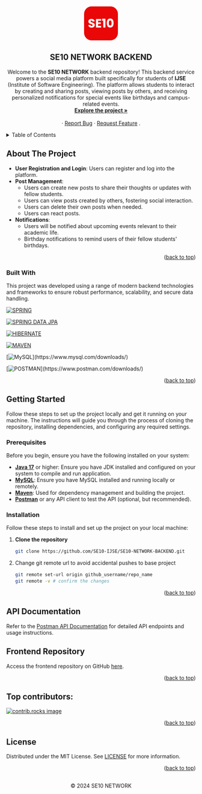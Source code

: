 <a id="readme-top"></a>

<!-- PROJECT LOGO -->
<br />
<div align="center">
  <a href="https://github.com/SE10-IJSE/SE10-NETWORK-BACKEND">
    <img src="/src/main/resources/assets/SE10-Readme-Logo.png" alt="SE10 Logo" width="90" height="90">
  </a>

<h2 align="center">SE10 NETWORK BACKEND</h2>

  <p align="center">
   Welcome to the <Strong>SE10 NETWORK</Strong> backend repository! This backend service powers a social media platform built specifically for students of <Strong>IJSE</Strong> (Institute of Software Engineering). The platform allows students to interact by creating and sharing posts, viewing posts by others, and receiving personalized notifications for special events like birthdays and campus-related events.
    <br />
    <a href="https://github.com/SE10-IJSE/SE10-NETWORK-BACKEND/tree/main/src/main/java/lk/ijse/SE10_NETWORK_BACKEND"><strong>Explore the project »</strong></a>
    <br />
    <br />
    ·
    <a href="https://github.com/SE10-IJSE/SE10-NETWORK-BACKEND/issues/new?labels=bug">Report Bug</a>
    ·
    <a href="https://github.com/SE10-IJSE/SE10-NETWORK-BACKEND/issues/new?labels=enhancement">Request Feature</a>
    .
  </p>
</div>

<!-- TABLE OF CONTENTS -->
<details>
  <summary>Table of Contents</summary>
  <ol>
    <li>
      <a href="#about-the-project">About The Project</a>
      <ul>
        <li><a href="#built-with">Built With</a></li>
      </ul>
    </li>
    <li>
      <a href="#getting-started">Getting Started</a>
      <ul>
        <li><a href="#prerequisites">Prerequisites</a></li>
        <li><a href="#installation">Installation</a></li>
      </ul>
    </li>
    <li>
      <a href="#api-documentation">API Documentation</a>
    </li>
    <li>
      <a href="#frontend-repository">Frontend Repository</a>
    </li>
    <li>
      <a href="#top-contributors">Top contributors</a>
    </li>
    <li><a href="#license">License</a></li>
  </ol>
</details>

<!-- ABOUT THE PROJECT -->

## About The Project

- **User Registration and Login**: Users can register and log into the platform.
- **Post Management**:
  - Users can create new posts to share their thoughts or updates with fellow students.
  - Users can view posts created by others, fostering social interaction.
  - Users can delete their own posts when needed.
  - Users can react posts.
- **Notifications**:
  - Users will be notified about upcoming events relevant to their academic life.
  - Birthday notifications to remind users of their fellow students' birthdays.

<p align="right">(<a href="#readme-top">back to top</a>)</p>

### Built With

This project was developed using a range of modern backend technologies and frameworks to ensure robust performance, scalability, and secure data handling.

[![SPRING](https://img.shields.io/badge/Spring_Framework-black?style=for-the-badge&logo=spring&logoColor=green)](https://spring.io/projects/spring-framework)

[![SPRING DATA JPA](https://img.shields.io/badge/Spring_Data_JPA-black?style=for-the-badge&logo=spring&logoColor=green)](https://spring.io/projects/spring-data-jpa)

[![HIBERNATE](https://img.shields.io/badge/Hibernate-black?style=for-the-badge&logo=Hibernate&logoColor=BBAE79)](https://hibernate.org/orm/)

[![MAVEN](https://img.shields.io/badge/Maven-black?style=for-the-badge&logo=apachemaven&logoColor=C77361)](https://maven.apache.org/download.cgi)

[![MySQL](https://img.shields.io/badge/Mysql-black?style=for-the-badge&logo=mysql&logoColor=08668E")](https://www.mysql.com/downloads/)

[![POSTMAN](https://img.shields.io/badge/Postman-black?style=for-the-badge&logo=Postman&logoColor=FF713D")](https://www.postman.com/downloads/)

<p align="right">(<a href="#readme-top">back to top</a>)</p>

<!-- GETTING STARTED -->

## Getting Started

Follow these steps to set up the project locally and get it running on your machine. The instructions will guide you through the process of cloning the repository, installing dependencies, and configuring any required settings.

### Prerequisites

Before you begin, ensure you have the following installed on your system:

- **[Java 17](https://www.oracle.com/java/technologies/javase/jdk17-archive-downloads.html)** or higher: Ensure you have JDK installed and configured on your system to compile and run application.
- **[MySQL](https://dev.mysql.com/downloads/)**: Ensure you have MySQL installed and running locally or remotely.
- **[Maven](https://mvnrepository.com/)**: Used for dependency management and building the project.
- **[Postman](https://www.postman.com/downloads/)** or any API client to test the API (optional, but recommended).

### Installation

Follow these steps to install and set up the project on your local machine:

1. **Clone the repository**

   ```sh
   git clone https://github.com/SE10-IJSE/SE10-NETWORK-BACKEND.git
   ```

2. Change git remote url to avoid accidental pushes to base project
   ```sh
   git remote set-url origin github_username/repo_name
   git remote -v # confirm the changes
   ```

<p align="right">(<a href="#readme-top">back to top</a>)</p>

## API Documentation

Refer to the [Postman API Documentation](https://documenter.getpostman.com/view/39303999/2sAY4sjQPn) for detailed API endpoints and usage instructions.

## Frontend Repository

Access the frontend repository on GitHub [here](https://github.com/SE10-IJSE/SE10-NETWORK-FRONTEND).

<p align="right">(<a href="#readme-top">back to top</a>)</p>

## Top contributors:

<a href="https://github.com/SE10-IJSE/SE10-NETWORK-BACKEND/graphs/contributors">
  <img src="https://contrib.rocks/image?repo=SE10-IJSE/SE10-NETWORK-BACKEND" alt="contrib.rocks image" />
</a>

<p align="right">(<a href="#readme-top">back to top</a>)</p>

<!-- LICENSE -->

## License

Distributed under the MIT License. See [LICENSE](LICENSE) for more information.

<p align="right">(<a href="#readme-top">back to top</a>)</p>

##

<p align="center">
  &copy; 2024 SE10 NETWORK
</p>
